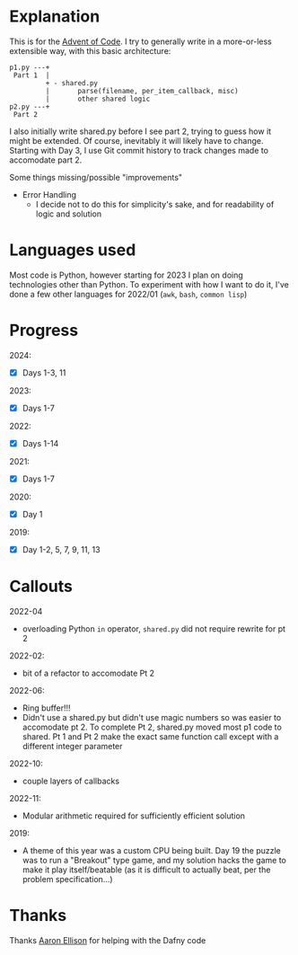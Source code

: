 # Explanation
This is for the [Advent of Code](https://adventofcode.com/2022). I try to generally write in a more-or-less extensible way, with this basic architecture:

```
p1.py ---+
 Part 1  |
         + - shared.py
         |       parse(filename, per_item_callback, misc)
         |       other shared logic
p2.py ---+
 Part 2
```
I also initially write shared.py before I see part 2, trying to guess how
it might be extended. Of course, inevitably it will likely have to change.
Starting with Day 3, I use Git commit history to track changes made to accomodate part 2.

Some things missing/possible "improvements"
- Error Handling
  - I decide not to do this for simplicity's sake, and for readability of
    logic and solution

# Languages used

Most code is Python, however starting for 2023 I plan on doing technologies other than Python. To experiment with how I want to do it, I've done a few other languages for 2022/01 (`awk`, `bash`, `common lisp`)

# Progress
2024:
- [x] Days 1-3, 11

2023:
- [x] Days 1-7

2022:
- [x] Days 1-14

2021:
- [x] Days 1-7

2020:
- [x] Day 1

2019:
- [x] Day 1-2, 5, 7, 9, 11, 13

# Callouts

2022-04
- overloading Python `in` operator, `shared.py` did not require rewrite
for pt 2

2022-02:
- bit of a refactor to accomodate Pt 2

2022-06:
- Ring buffer!!!
- Didn't use a shared.py but didn't use magic numbers so was easier
to accomodate pt 2. To complete Pt 2, shared.py moved most p1 code to shared. Pt 1 and Pt 2 make the exact same function call except with a different integer parameter

2022-10:
- couple layers of callbacks

2022-11:
- Modular arithmetic required for sufficiently efficient solution

2019:
- A theme of this year was a custom CPU being built. Day 19 the puzzle was to
run a "Breakout" type game, and my solution hacks the game to make it play
itself/beatable (as it is difficult to actually beat, per the problem
specification...)

# Thanks

Thanks [Aaron Ellison](https://github.com/hath995) for helping with the Dafny code

